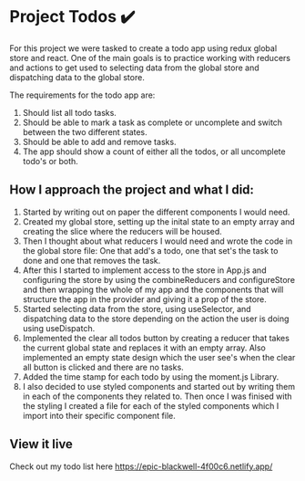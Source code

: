 # Project Todos ✔️
For this project we were tasked to create a todo app using redux global store and react. One of the main goals is to practice working with reducers and actions to get used to selecting data from the global store and dispatching data to the global store. 

The requirements for the todo app are:
1. Should list all todo tasks.
2. Should be able to mark a task as complete or uncomplete and switch between the two different states.
3. Should be able to add and remove tasks.
4. The app should show a count of either all the todos, or all uncomplete todo's or both.

## How I approach the project and what I did:
1. Started by writing out on paper the different components I would need.
2. Created my global store, setting up the inital state to an empty array and creating the slice where the reducers will be housed.
3. Then I thought about what reducers I would need and wrote the code in the global store file: One that add's a todo, one that set's the task to done and one that removes the task.
4. After this I started to implement access to the store in App.js and configuring the store by using the combineReducers and configureStore and then wrapping the whole of my app and the components that will structure the app in the provider and giving it a prop of the store. 
5. Started selecting data from the store, using useSelector, and dispatching data to the store depending on the action the user is doing using useDispatch.
6. Implemented the clear all todos button by creating a reducer that takes the current global state and replaces it with an empty array. Also implemented an empty state design which the user see's when the clear all button is clicked and there are no tasks.
7. Added the time stamp for each todo by using the moment.js Library. 
8. I also decided to use styled components and started out by writing them in each of the components they related to. Then once I was finised with the styling I created a file for each of the styled components which I import into their specific component file. 


## View it live
Check out my todo list here https://epic-blackwell-4f00c6.netlify.app/ 
